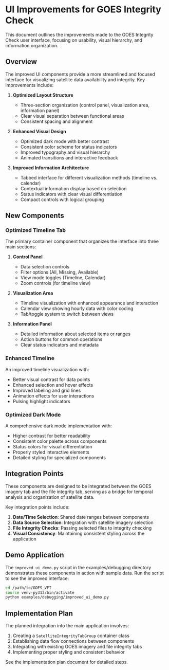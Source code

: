 # UI Improvements for GOES Integrity Check

This document outlines the improvements made to the GOES Integrity Check user interface, focusing on usability, visual hierarchy, and information organization.

## Overview

The improved UI components provide a more streamlined and focused interface for visualizing satellite data availability and integrity. Key improvements include:

1. **Optimized Layout Structure**
   - Three-section organization (control panel, visualization area, information panel)
   - Clear visual separation between functional areas
   - Consistent spacing and alignment

2. **Enhanced Visual Design**
   - Optimized dark mode with better contrast
   - Consistent color scheme for status indicators
   - Improved typography and visual hierarchy
   - Animated transitions and interactive feedback

3. **Improved Information Architecture**
   - Tabbed interface for different visualization methods (timeline vs. calendar)
   - Contextual information display based on selection
   - Status indicators with clear visual differentiation
   - Compact controls with logical grouping

## New Components

### Optimized Timeline Tab

The primary container component that organizes the interface into three main sections:

1. **Control Panel**
   - Data selection controls
   - Filter options (All, Missing, Available)
   - View mode toggles (Timeline, Calendar)
   - Zoom controls (for timeline view)

2. **Visualization Area**
   - Timeline visualization with enhanced appearance and interaction
   - Calendar view showing hourly data with color coding
   - Tab/toggle system to switch between views

3. **Information Panel**
   - Detailed information about selected items or ranges
   - Action buttons for common operations
   - Clear status indicators and metadata

### Enhanced Timeline

An improved timeline visualization with:

- Better visual contrast for data points
- Enhanced selection and hover effects
- Improved labeling and grid lines
- Animation effects for user interactions
- Pulsing highlight indicators

### Optimized Dark Mode

A comprehensive dark mode implementation with:

- Higher contrast for better readability
- Consistent color palette across components
- Status colors for visual differentiation
- Properly styled interactive elements
- Detailed styling for specialized components

## Integration Points

These components are designed to be integrated between the GOES imagery tab and the file integrity tab, serving as a bridge for temporal analysis and organization of satellite data.

Key integration points include:

1. **Date/Time Selection**: Shared date ranges between components
2. **Data Source Selection**: Integration with satellite imagery selection
3. **File Integrity Checks**: Passing selected files to integrity checking
4. **Visual Consistency**: Maintaining consistent styling across the application

## Demo Application

The `improved_ui_demo.py` script in the examples/debugging directory demonstrates these components in action with sample data. Run the script to see the improved interface:

```bash
cd /path/to/GOES_VFI
source venv-py313/bin/activate
python examples/debugging/improved_ui_demo.py
```

## Implementation Plan

The planned integration into the main application involves:

1. Creating a `SatelliteIntegrityTabGroup` container class
2. Establishing data flow connections between components
3. Integrating with existing GOES imagery and file integrity tabs
4. Implementing proper styling and consistent behavior

See the implementation plan document for detailed steps.